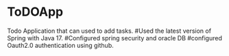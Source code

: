 # ToDOApp
Todo Application that can used to add tasks.
#Used the latest version of Spring with Java 17.
#Configured spring security and oracle DB
#configured Oauth2.0 authentication using github.
